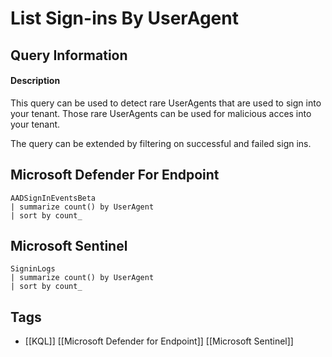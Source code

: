 # List Sign-ins By UserAgent

## Query Information

#### Description
This query can be used to detect rare UserAgents that are used to sign into your tenant. Those rare UserAgents can be used for malicious acces into your tenant.

The query can be extended by filtering on successful and failed sign ins. 
## Microsoft Defender For Endpoint
```kusto
AADSignInEventsBeta
| summarize count() by UserAgent
| sort by count_
```

## Microsoft Sentinel
```kusto
SigninLogs
| summarize count() by UserAgent
| sort by count_
```
## Tags
- [[KQL]] [[Microsoft Defender for Endpoint]] [[Microsoft Sentinel]]